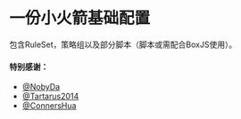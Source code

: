 # 一份小火箭基础配置
包含RuleSet，策略组以及部分脚本（脚本或需配合BoxJS使用）。











#### 特别感谢：

* [@NobyDa](https://github.com/NobyDa)
* [@Tartarus2014](https://github.com/Tartarus2014)
* [@ConnersHua](https://github.com/ConnersHua)
